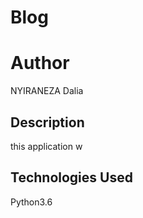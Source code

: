  
 # Blog
 # Author
 NYIRANEZA Dalia
 ## Description
 this application w
  ## Technologies Used
 Python3.6